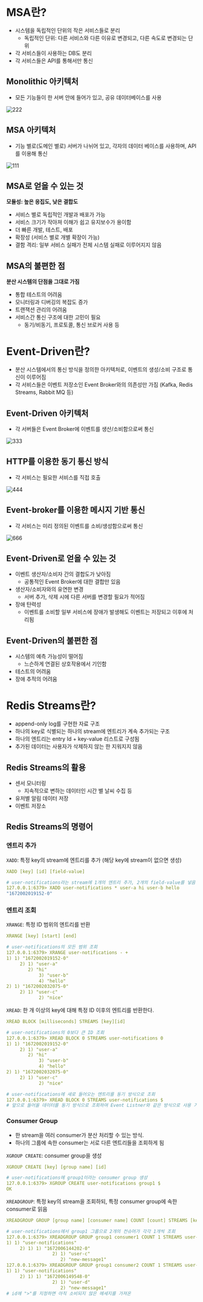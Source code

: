 # MSA란?

- 시스템을 독립적인 단위의 작은 서비스들로 분리
    - 독립적인 단위: 다른 서비스와 다른 이유로 변경되고, 다른 속도로 변경되는 단위
- 각 서비스들이 사용하는 DB도 분리
- 각 서비스들은 API를 통해서만 통신

## Monolithic 아키텍처

- 모든 기능들이 한 서버 안에 들어가 있고, 공유 데이터베이스를 사용

![222](https://github.com/suhjaesuk/til/assets/110963294/88f93d19-2423-45c5-8678-94ce4973f295)


## MSA 아키텍처

- 기능 별로(도메인 별로) 서버가 나뉘어 있고, 각자의 데이터 베이스를 사용하며, API를 이용해 통신

![111](https://github.com/suhjaesuk/til/assets/110963294/69fa6154-f9de-4d3f-a892-7e3f538705a7)


## MSA로 얻을 수 있는 것

**모듈성: 높은 응집도, 낮은 결합도**

- 서비스 별로 독립적인 개발과 배포가 가능
- 서비스 크기가 작아져 이해가 쉽고 유지보수가 용이함
- 더 빠른 개발, 테스트, 배포
- 확장성 (서비스 별로 개별 확장이 가능)
- 결함 격리: 일부 서비스 실패가 전체 시스템 실패로 이루어지지 않음

## MSA의 불편한 점

**분산 시스템의 단점을 그대로 가짐**

- 통합 테스트의 어려움
- 모니터링과 디버깅의 복잡도 증가
- 트랜잭션 관리의 어려움
- 서비스간 통신 구조에 대한 고민이 필요
    - 동기/비동기, 프로토콜, 통신 브로커 사용 등
    

# Event-Driven란?

- 분산 시스템에서의 통신 방식을 정의한 아키텍처로, 이벤트의 생성/소비 구조로 통신이 이루어짐
- 각 서비스들은 이벤트 저장소인 Event Broker와의 의존성만 가짐 (Kafka, Redis Streams, Rabbit MQ 등)

## Event-Driven 아키텍처

- 각 서버들은 Event Broker에 이벤트를 생산/소비함으로써 통신

![333](https://github.com/suhjaesuk/til/assets/110963294/4553b70e-6e48-4328-ae35-3132ece253cf)

## HTTP를 이용한 동기 통신 방식

- 각 서비스는 필요한 서비스를 직접 호출

![444](https://github.com/suhjaesuk/til/assets/110963294/9098140a-5f6e-4b40-b137-630599fce3a9)


## Event-broker를 이용한 메시지 기반 통신

- 각 서비스는 미리 정의된 이벤트를 소비/생성함으로써 통신

![666](https://github.com/suhjaesuk/til/assets/110963294/d8764d80-e9d0-4255-9c0f-d7842d7c01c7)


## Event-Driven로 얻을 수 있는 것

- 이벤트 생산자/소비자 간의 결합도가 낮아짐
    - 공통적인 Event Broker에 대한 결합만 있음
- 생산자/소비자와의 유연한 변경
    - 서버 추가, 삭제 시에 다른 서버를 변경할 필요가 적어짐
- 장애 탄력성
    - 이벤트를 소비할 일부 서비스에 장애가 발생해도 이벤트는 저장되고 이후에 처리됨

## Event-Driven의 불편한 점

- 시스템의 예측 가능성이 떨어짐
    - 느슨하게 연결된 상호작용에서 기인함
- 테스트의 어려움
- 장애 추적의 어려움

# Redis Streams란?

- append-only log를 구현한 자료 구조
- 하나의 key로 식별되는 하나의 stream에 엔트리가 계속 추가되는 구조
- 하나의 엔트리는 entry Id + key-value 리스트로 구성됨
- 추가된 데이터는 사용자가 삭제하지 않는 한 지워지지 않음

## Redis Streams의 활용

- 센서 모니터링
    - 지속적으로 변하는 데이터인 시간 별 날씨 수집 등
- 유저별 알림 데이터 저장
- 이벤트 저장소

## Redis Streams의 명령어

### 엔트리 추가

`XADD`: 특정 key의 stream에 엔트리를 추가 (해당 key에 stream이 없으면 생성)

```yaml
XADD [key] [id] [field-value]
```

```yaml
# user-notifications라는 stream에 1개의 엔트리 추가, 2개의 field-value를 넣음
127.0.0.1:6379> XADD user-notifications * user-a hi user-b hello
"1672002019152-0"
```

### 엔트리 조회

`XRANGE`: 특정 ID 범위의 엔트리를 반환

```yaml
XRANGE [key] [start] [end]
```

```yaml
# user-notifications의 모든 범위 조회
127.0.0.1:6379> XRANGE user-notifications - +
1) 1) "1672002019152-0"
	 2) 1) "user-a"
	    2) "hi"
			3) "user-b"
			4) "hello"
2) 1) "1672002032075-0"
	 2) 1) "user-c"
			2) "nice"
```

`XREAD`: 한 개 이상의 key에 대해 특정 ID 이후의 엔트리를 반환한다.

```yaml
XREAD BLOCK [milliseconds] STREAMS [key][id]
```

```yaml
# user-notifications의 0보다 큰 ID 조회
127.0.0.1:6379> XREAD BLOCK 0 STREAMS user-notifications 0
1) 1) "1672002019152-0"
	 2) 1) "user-a"
	    2) "hi"
			3) "user-b"
			4) "hello"
2) 1) "1672002032075-0"
	 2) 1) "user-c"
			2) "nice"
```

```yaml
# user-notifications에 새로 들어오는 엔트리를 동기 방식으로 조회
127.0.0.1:6379> XREAD BLOCK 0 STREAMS user-notifications $
# 앞으로 들어올 데이터를 동기 방식으로 조회하여 Event Listner와 같은 방식으로 사용 가능
```

### Consumer Group

- 한 stream을 여러 consumer가 분산 처리할 수 있는 방식.
- 하나의 그룹에 속한 consumer는 서로 다른 엔트리들을 조회하게 됨

`XGROUP CREATE`: consumer group을 생성

```yaml
XGROUP CREATE [key] [group name] [id]
```

```yaml
# user-notifications에 group1이라는 consumer group 생성
127.0.0.1:6379> XGROUP CREATE user-notifications group1 $
OK
```

`XREADGROUP`:  특정 key의 stream을 조회하되, 특정 consumer group에 속한 consumer로 읽음

```yaml
XREADGROUP GROUP [group name] [consumer name] COUNT [count] STREAMS [key] [id]
```

```yaml
# user-notifications에서 group1 그룹으로 2개의 컨슈머가 각각 1개씩 조회
127.0.0.1:6379> XREADGROUP GROUP group1 consumer1 COUNT 1 STREAMS user-notifications >
1) 1) "user-notifications"
	 2) 1) 1) "1672006144202-0"
				 2) 1) "user-c"
				    2) "new-message1"
127.0.0.1:6379> XREADGROUP GROUP group1 consumer2 COUNT 1 STREAMS user-notifications >\
1) 1) "user-notifications"
	 2) 1) 1) "1672006149548-0"
				 2) 1) "user-d"
				    2) "new-message1"
# id에 ">"를 지정하면 아직 소비되지 않은 메세지를 가져온
```
